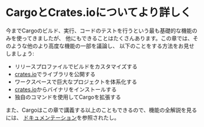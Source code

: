 <!-- # More About Cargo and Crates.io -->

# CargoとCrates.ioについてより詳しく

<!-- So far we’ve used only the most basic features of Cargo to build, run, and test -->
<!-- our code, but it can do a lot more. In this chapter, we’ll discuss some of its -->
<!-- other, more advanced features to show you how to: -->

今までCargoのビルド、実行、コードのテストを行うという最も基礎的な機能のみを使ってきましたが、
他にもできることはたくさんあります。この章では、そのような他のより高度な機能の一部を議論し、
以下のことをする方法をお見せしましょう:

<!-- * Customize your build through release profiles -->
<!-- * Publish libraries on [crates.io](https://crates.io)-->
<!-- * Organize large projects with workspaces -->
<!-- * Install binaries from [crates.io](https://crates.io)-->
<!-- * Extend Cargo using custom commands -->

* リリースプロファイルでビルドをカスタマイズする
* [crates.io](https://crates.io)でライブラリを公開する
* ワークスペースで巨大なプロジェクトを体系化する
* [crates.io](https://crates.io)からバイナリをインストールする
* 独自のコマンドを使用してCargoを拡張する

<!-- Cargo can do even more than what we cover in this chapter, so for a full -->
<!-- explanation of all its features, see [its -->
<!-- documentation](https://doc.rust-lang.org/cargo/). -->

また、Cargoはこの章で講義する以上のこともできるので、機能の全解説を見るには、
[ドキュメンテーション](https://doc.rust-lang.org/cargo/)を参照されたし。

